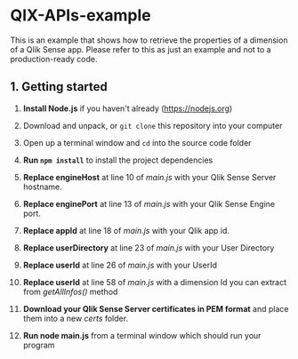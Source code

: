# QIX-APIs-example
This is an example that shows how to retrieve the properties of a dimension of a Qlik Sense app. Please refer to this as just an example and not to a production-ready code. 

## 1. Getting started

1. **Install Node.js** if you haven't already (https://nodejs.org) 

1. Download and unpack, or `git clone` this repository into your computer

1. Open up a terminal window  and `cd` into the source code folder

1. **Run `npm install`** to install the project dependencies

1. **Replace engineHost** at line 10 of *main.js* with your Qlik Sense Server hostname.

1. **Replace enginePort** at line 13 of *main.js* with your Qlik Sense Engine port.

1. **Replace appId** at line 18 of *main.js* with your Qlik app id.

1. **Replace userDirectory** at line 23 of *main.js* with your User Directory

1. **Replace userId** at line 26 of *main.js* with your UserId

1. **Replace userId** at line 58 of *main.js* with a dimension Id you can extract from *getAllInfos()* method

1. **Download your Qlik Sense Server certificates in PEM format** and place them into a new *certs* folder.

1. **Run node main.js** from a terminal window which should run your program
